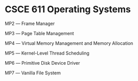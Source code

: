 # CSCE 611 Operating Systems

MP2 ― Frame Manager

MP3 ― Page Table Management

MP4 ― Virtual Memory Management and Memory Allocation

MP5 ― Kernel-Level Thread Scheduling

MP6 ― Primitive Disk Device Driver

MP7 ― Vanilla File System
